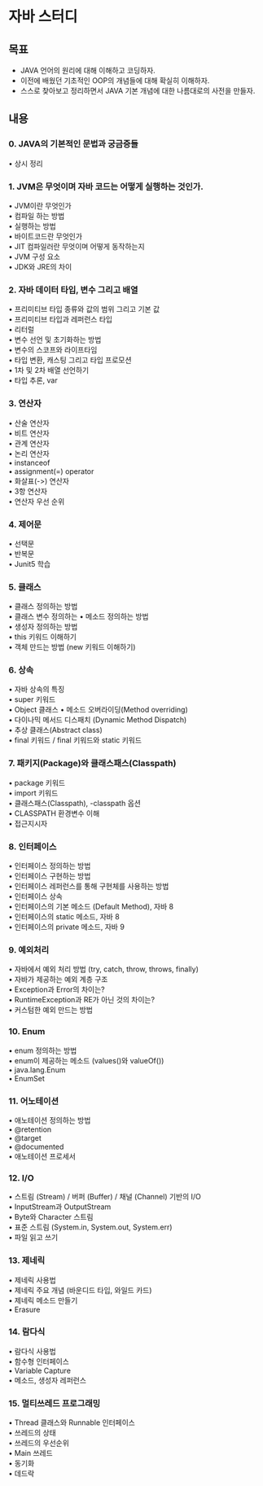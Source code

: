 # 자바 스터디  

## 목표
* JAVA 언어의 원리에 대해 이해하고 코딩하자.  
* 이전에 배웠던 기초적인 OOP의 개념들에 대해 확실히 이해하자.  
* 스스로 찾아보고 정리하면서 JAVA 기본 개념에 대한 나름대로의 사전을 만들자.  

## 내용

### 0. JAVA의 기본적인 문법과 궁금증들
• 상시 정리


### 1. JVM은 무엇이며 자바 코드는 어떻게 실행하는 것인가.
•	JVM이란 무엇인가  
•	컴파일 하는 방법  
•	실행하는 방법   
•	바이트코드란 무엇인가  
•	JIT 컴파일러란 무엇이며 어떻게 동작하는지  
•	JVM 구성 요소  
•	JDK와 JRE의 차이  

### 2. 자바 데이터 타입, 변수 그리고 배열
•	프리미티브 타입 종류와 값의 범위 그리고 기본 값  
•	프리미티브 타입과 레퍼런스 타입  
•	리터럴  
•	변수 선언 및 초기화하는 방법  
•	변수의 스코프와 라이프타임  
•	타입 변환, 캐스팅 그리고 타입 프로모션  
•	1차 및 2차 배열 선언하기  
•	타입 추론, var  
  
### 3. 연산자  
•	산술 연산자  
•	비트 연산자  
•	관계 연산자  
•	논리 연산자  
•	instanceof  
•	assignment(=) operator  
•	화살표(->) 연산자  
•	3항 연산자  
•	연산자 우선 순위  


### 4. 제어문
•	선택문  
•	반복문  
•	Junit5 학습

### 5. 클래스  
•	클래스 정의하는 방법  
• 클래스 변수 정의하는 
•	메소드 정의하는 방법  
•	생성자 정의하는 방법  
•	this 키워드 이해하기  
•	객체 만드는 방법 (new 키워드 이해하기)  

### 6. 상속  
•	자바 상속의 특징  
•	super 키워드  
•	Object 클래스 
•	메소드 오버라이딩(Method overriding)   
•	다이나믹 메서드 디스패치 (Dynamic Method Dispatch)  
•	추상 클래스(Abstract class)  
•	final 키워드 / final 키워드와 static 키워드


### 7. 패키지(Package)와 클래스패스(Classpath)
•	package 키워드  
•	import 키워드  
•	클래스패스(Classpath), -classpath 옵션     
•	CLASSPATH 환경변수 이해   
•	접근지시자  

### 8. 인터페이스  
•	인터페이스 정의하는 방법  
•	인터페이스 구현하는 방법  
•	인터페이스 레퍼런스를 통해 구현체를 사용하는 방법  
•	인터페이스 상속  
•	인터페이스의 기본 메소드 (Default Method), 자바 8  
•	인터페이스의 static 메소드, 자바 8  
•	인터페이스의 private 메소드, 자바 9  
 
### 9. 예외처리  
•	자바에서 예외 처리 방법 (try, catch, throw, throws, finally)  
•	자바가 제공하는 예외 계층 구조  
•	Exception과 Error의 차이는?   
•	RuntimeException과 RE가 아닌 것의 차이는?  
•	커스텀한 예외 만드는 방법  


### 10. Enum
•	enum 정의하는 방법  
•	enum이 제공하는 메소드 (values()와 valueOf())  
•	java.lang.Enum  
•	EnumSet   
  

### 11. 어노테이션  
•	애노테이션 정의하는 방법  
•	@retention   
•	@target  
•	@documented  
•	애노테이션 프로세서   

### 12. I/O  
•	스트림 (Stream) / 버퍼 (Buffer) / 채널 (Channel) 기반의 I/O  
•	InputStream과 OutputStream  
•	Byte와 Character 스트림  
•	표준 스트림 (System.in, System.out, System.err)  
•	파일 읽고 쓰기  

### 13. 제네릭  
•	제네릭 사용법  
•	제네릭 주요 개념 (바운디드 타입, 와일드 카드)  
•	제네릭 메소드 만들기   
•	Erasure  
 
### 14. 람다식  
•	람다식 사용법   
•	함수형 인터페이스   
•	Variable Capture  
•	메소드, 생성자 레퍼런스  


### 15. 멀티쓰레드 프로그래밍  
•	Thread 클래스와 Runnable 인터페이스  
•	쓰레드의 상태  
•	쓰레드의 우선순위  
•	Main 쓰레드  
•	동기화  
•	데드락  


